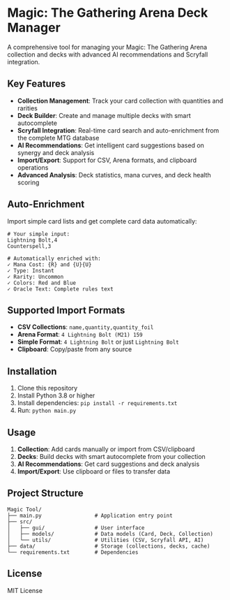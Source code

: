 # Magic: The Gathering Arena Deck Manager

A comprehensive tool for managing your Magic: The Gathering Arena collection and decks with advanced AI recommendations and Scryfall integration.

## Key Features

- **Collection Management**: Track your card collection with quantities and rarities
- **Deck Builder**: Create and manage multiple decks with smart autocomplete
- **Scryfall Integration**: Real-time card search and auto-enrichment from the complete MTG database
- **AI Recommendations**: Get intelligent card suggestions based on synergy and deck analysis
- **Import/Export**: Support for CSV, Arena formats, and clipboard operations
- **Advanced Analysis**: Deck statistics, mana curves, and deck health scoring

## Auto-Enrichment

Import simple card lists and get complete card data automatically:

```
# Your simple input:
Lightning Bolt,4
Counterspell,3

# Automatically enriched with:
✓ Mana Cost: {R} and {U}{U}
✓ Type: Instant
✓ Rarity: Uncommon  
✓ Colors: Red and Blue
✓ Oracle Text: Complete rules text
```

## Supported Import Formats

- **CSV Collections**: `name,quantity,quantity_foil`
- **Arena Format**: `4 Lightning Bolt (M21) 159`
- **Simple Format**: `4 Lightning Bolt` or just `Lightning Bolt`
- **Clipboard**: Copy/paste from any source

## Installation

1. Clone this repository
2. Install Python 3.8 or higher
3. Install dependencies: `pip install -r requirements.txt`
4. Run: `python main.py`

## Usage

1. **Collection**: Add cards manually or import from CSV/clipboard
2. **Decks**: Build decks with smart autocomplete from your collection
3. **AI Recommendations**: Get card suggestions and deck analysis
4. **Import/Export**: Use clipboard or files to transfer data

## Project Structure

```
Magic Tool/
├── main.py                 # Application entry point
├── src/
│   ├── gui/                # User interface
│   ├── models/             # Data models (Card, Deck, Collection)
│   └── utils/              # Utilities (CSV, Scryfall API, AI)
├── data/                   # Storage (collections, decks, cache)
└── requirements.txt        # Dependencies
```

## License

MIT License
